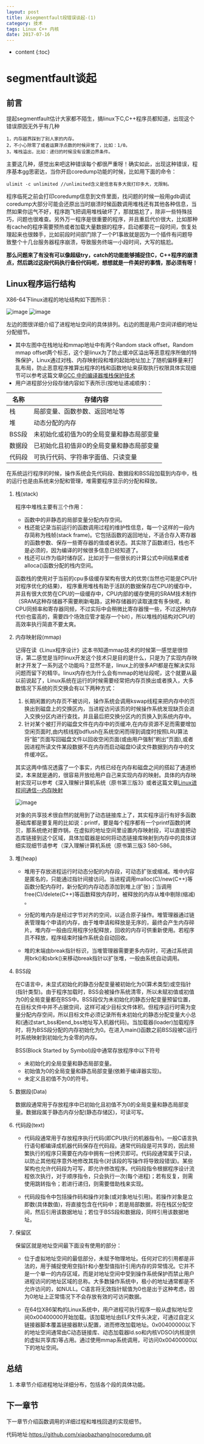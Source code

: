 ```yaml
---
layout: post
title: 从segmentfault段错误谈起-(1)
category: 技术
tags: Linux C++ 内核
date: 2017-07-16
---
```


* content
{:toc}

# segmentfault谈起

##  前言
提起segmentfault估计大家都不陌生，搞linux下C,C++程序员都知道，出现这个错误原因无外乎有几种
    
    1，内存越界踩到了别人家的内存。
    2，不小心除零了或者运算浮点数的时候异常了，比如：1/0。
    3，堆栈溢出，比如：递归的时候没有设置边界条件。
    
主要这几种，感觉出来吧这种错误每个都很严重呀！确实如此，出现这种错误，程序基本gg思密达，当你开启coredump功能的时候，比如用下面的命令：
    
    ulimit -c unlimited //unlimited含义是信息有多大我打印多大，无限制。

程序临死之前会打印coredump信息到文件里面，找问题的时候一般用gdb调试coredump大部分可能会还原出当时崩溃时候函数调用堆栈还有其他各种信息，当然如果你运气不好，程序跑飞把调用堆栈破坏了，那就尴尬了，除非一些特殊技巧，问题也很难查。另外万一程序是很重要的程序，并且重启代价很大，比如那种有cache的程序需要预热或者加载大量数据的程序，启动都要花一段时间，恢复处理起来也很棘手，比如前段时间部门除了一个P1事故就是因为一个插件有问题导致整个十几台服务器程序崩溃，导致服务终端一小段时间，大写的尴尬。

**那么问题来了有没有可以像超级try，catch的功能能够捕捉住C，C++程序的崩溃点，然后跳过这段代码执行备份代码呢，想想就是一件美好的事情，那必须有呀！**

## Linux程序运行结构

X86-64下linux进程的地址结构如下图所示：

![image](http://p06g9mpb2.bkt.clouddn.com/18-6-23/7254742.jpg)
![image](http://p06g9mpb2.bkt.clouddn.com/18-6-23/94063377.jpg)

左边的图很详细介绍了进程地址空间的具体排列。右边的图是用户空间详细的地址分配细节。

- 其中左图中在栈地址和mmap地址中有两个Random stack offset，Random mmap offset两个标志，这个是linux为了防止缓冲区溢出等恶意程序所做的特殊保护，Linux通过对栈、内存映射段和堆的起始地址加上了随机偏移量来打乱布局，防止恶意程序推算出程序的栈和函数地址来获取执行权限具体实现细节可以参考这篇文章[GCC 中的编译器堆栈保护技术](https://www.ibm.com/developerworks/cn/linux/l-cn-gccstack/)
-  用户进程部分分段存储内容如下表所示(按地址递减顺序)：

名称 | 存储内容
---|---
栈 | 局部变量、函数参数、返回地址等
堆 | 动态分配的内存
BSS段 | 未初始化或初值为0的全局变量和静态局部变量
数据段 | 已初始化且初值非0的全局变量和静态局部变量
代码段 | 可执行代码、字符串字面值、只读变量

在系统运行程序的时候，操作系统会先代码段、数据段和BSS段加载到内存中，栈的运行也是由系统来分配和管理，堆需要程序显示的分配和释放。

1. 栈(stack)
    
    程序中堆栈主要有三个作用：
    -  函数中的非静态的局部变量分配内存空间。
    -  栈还能记录当前运行的函数调用过程的维护性信息，每一个这样的一段内存简称为栈帧(stack frame)。它包括函数的返回地址，不适合存入寄存器的函数参数、保存一些寄存器的值或者状态。其实除了函数递归，栈也不是必须的，因为编译的时候很多信息已经知道了。
    -  栈还可以作为临时储存区，比如对于一些很长的计算公式中间结果或者alloca()函数分配的栈内空间。
    
    函数栈的使用对于当前的cpu多级缓存架构有很大的优势(当然也可能是CPU针对程序优化的结果)， 程序重用堆栈有助于活跃的数据保存在CPU的缓存中，并且有很大优势在CPU的一级缓存中，CPU内部的缓存使用的SRAM技术制作（SRAM这种存储器不需要刷新电路，这种存储器的读取速度有多快呢，和CPU同频率和寄存器同频，不过实际中会稍微比寄存器慢一些，不过这种内存代价也蛮高的，需要四个场效应管才能存一个bit），所以堆栈的结构对CPU的高效率执行简直不要太爽。

2. 内存映射段(mmap)
 
    记得在读《Linux程序设计》这本书知道mmap技术的时候第一感觉是很惊讶，第二感觉是当时linux开发这个技术只是目的是什么，只是为了实现内存映射才开发了一系列这个功能吗？显然不是，linux上的很多API都是在解决实际问题而留下的精华。linux内存也为什么会有mmap的地址段呢，这个就要从最以前说起了，Linux系统在运行的时候需要经常把内存页换出或者换入，大多数情况下系统的页交换会有以下两种方式：
        
    1. 长期闲置的内存页不被访问，操作系统会调用kswap线程来把内存中的页换出到磁盘上的交换区内，当进程访问该页的时候操作系统发现缺页会进入交换分区内进行查找，并且最后把交换分区内的页换入到系统内存中。
    2. 针对某个被打开的磁盘文件在内存中的页缓冲,在内存资源不足而需要增加空闲页面时,由内核线程bdflush在系统空闲而得到调度时按照LRU算法将“脏”页面写回磁盘文件以回收空闲页面(或由用户强制“刷出”页面),或者因进程所读文件某段数据不在内存而启动磁盘IO读文件数据到内存中的文件缓冲区。
    
    其实这两中情况透露了一个事实，内核已经在内存和磁盘之间的搭起了通道桥梁，本来就是通的，很容易开放给用户自己来实现内存的映射。具体的内存映射实现可以参考《深入理解计算机系统（原书第三版3》或者这篇文章[Linux进程间通信--内存映射](http://blog.csdn.net/yusiguyuan/article/details/45155003)
    
    ![image](http://p06g9mpb2.bkt.clouddn.com/18-6-23/91979543.jpg)

    对象的共享技术很自然的就用到了动态链接库上了，其实程序运行有好多函数基础库都是要复用的比如说：printf，要是每个程序都有一个printf函数的拷贝，那系统绝对要炸锅，在虚拟的地址空间里设置内存映射段，可以直接把动态库链接到这个区域，具体加载器是如何将动态链接库映射到内存中的具体详细实现细节请参考（深入理解计算机系统（原书第三版3 580-586。
    
3. 堆(heap)

    - 堆用于存放进程运行时动态分配的内存段，可动态扩张或缩减。堆中内容是匿名的，只能通过指针间接访问。当进程调用malloc(C)/new(C++)等函数分配内存时，新分配的内存动态添加到堆上(扩张)；当调用free(C)/delete(C++)等函数释放内存时，被释放的内存从堆中剔除(缩减) 。

    - 分配的堆内存是经过字节对齐的空间，以适合原子操作。堆管理器通过链表管理每个申请的内存，由于堆申请和释放是无序的，最终会产生内存碎片。堆内存一般由应用程序分配释放，回收的内存可供重新使用。若程序员不释放，程序结束时操作系统会自动回收。

    - 堆的末端由break指针标识，当堆管理器需要更多内存时，可通过系统调用brk()和sbrk()来移动break指针以扩张堆，一般由系统自动调用。

4. BSS段

    在C语言中，未显式初始化的静态分配变量被初始化为0(算术类型)或空指针(指针类型)。由于程序加载时，BSS会被操作系统清零，所以未赋初值或初值为0的全局变量都在BSS中。BSS段仅为未初始化的静态分配变量预留位置，在目标文件中并不占据空间，这样可减少目标文件体积。但程序运行时需为变量分配内存空间，所以目标文件必须记录所有未初始化的静态分配变量大小总和(通过start_bss和end_bss地址写入机器代码)。当加载器(loader)加载程序时，将为BSS段分配的内存初始化为0。在进入main()函数之前BSS段被C运行时系统映射到初始化为全零的内存。
     
    BSS(Block Started by Symbol)段中通常存放程序中以下符号
    
    - 未初始化的全局变量和静态局部变量。
    - 初始值为0的全局变量和静态局部变量(依赖于编译器实现)。
    - 未定义且初值不为0的符号。
       
5. 数据段(Data)

    数据段通常用于存放程序中已初始化且初值不为0的全局变量和静态局部变量。数据段属于静态内存分配(静态存储区)，可读可写。
    
6. 代码段(text)

    - 代码段通常用于存放程序执行代码(即CPU执行的机器指令)。一般C语言执行语句都编译成机器代码保存在代码段。通常代码段是可共享的，因此频繁执行的程序只需要在内存中拥有一份拷贝即可。代码段通常属于只读，以防止其他程序意外地修改其指令(对该段的写操作将导致段错误)。某些架构也允许代码段为可写，即允许修改程序。代码段指令根据程序设计流程依次执行，对于顺序指令，只会执行一次(每个进程)；若有反复，则需使用跳转指令；若进行递归，则需要借助栈来实现。

    - 代码段指令中包括操作码和操作对象(或对象地址引用)。若操作对象是立即数(具体数值)，将直接包含在代码中；若是局部数据，将在栈区分配空间，然后引用该数据地址；若位于BSS段和数据段，同样引用该数据地址。

7. 保留区

    保留区就是地址空间最下面没有使用的部分：
    
    - 位于虚拟地址空间的最低部分，未赋予物理地址。任何对它的引用都是非法的，用于捕捉使用空指针和小整型值指针引用内存的异常情况。它并不是一个单一的内存区域，而是对地址空间中受到操作系统保护而禁止用户进程访问的地址区域的总称。大多数操作系统中，极小的地址通常都是不允许访问的，如NULL。C语言将无效指针赋值为0也是出于这种考虑，因为0地址上正常情况下不会存放有效的可访问数据。

    - 在64位X86架构的Linux系统中，用户进程可执行程序一般从虚拟地址空间0x00400000开始加载。该加载地址由ELF文件头决定，可通过自定义链接器脚本覆盖链接器默认配置，进而修改加载地址。0x00400000以下的地址空间通常由C动态链接库、动态加载器ld.so和内核VDSO(内核提供的虚拟共享库)等占用。通过使用mmap系统调用，可访问0x00400000以下的地址空间。


## 总结

1. 本章节介绍进程地址详细分布，包括各个段的具体功能。



## 下一章节

下一章节介绍函数调用的详细过程和堆栈回退的实现细节。

代码地址:https://github.com/xiaobazhang/nocoredump.git



